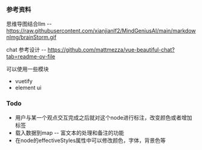 ### 参考资料
思维导图结合llm -- https://raw.githubusercontent.com/xianjianlf2/MindGeniusAI/main/markdownImg/brainStorm.gif

chat 参考设计 -- https://github.com/mattmezza/vue-beautiful-chat?tab=readme-ov-file

可以使用一些模块
- vuetify
- element ui

### Todo
- 用户与某一个观点交互完成之后就对这个node进行标注，改变颜色或者增加标签
- 载入数据到map -- 富文本的处理和备注的功能
- 在node的effectiveStyles属性中可以修改颜色，字体，背景色等